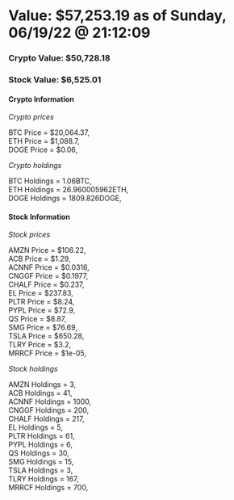 # Value: $57,253.19 as of Sunday, 06/19/22 @ 21:12:09 

### Crypto Value: $50,728.18

### Stock Value: $6,525.01

#### Crypto Information 
*Crypto prices* 

BTC Price = $20,064.37,  
ETH Price = $1,088.7,  
DOGE Price = $0.06,  


*Crypto holdings* 

BTC Holdings = 1.06BTC,  
ETH Holdings = 26.960005962ETH,  
DOGE Holdings = 1809.826DOGE,  


#### Stock Information 

*Stock prices* 

AMZN Price = $106.22,  
ACB Price = $1.29,  
ACNNF Price = $0.0316,  
CNGGF Price = $0.1977,  
CHALF Price = $0.237,  
EL Price = $237.83,  
PLTR Price = $8.24,  
PYPL Price = $72.9,  
QS Price = $8.87,  
SMG Price = $76.69,  
TSLA Price = $650.28,  
TLRY Price = $3.2,  
MRRCF Price = $1e-05,  


*Stock holdings* 

AMZN Holdings = 3,  
ACB Holdings = 41,  
ACNNF Holdings = 1000,  
CNGGF Holdings = 200,  
CHALF Holdings = 217,  
EL Holdings = 5,  
PLTR Holdings = 61,  
PYPL Holdings = 6,  
QS Holdings = 30,  
SMG Holdings = 15,  
TSLA Holdings = 3,  
TLRY Holdings = 167,  
MRRCF Holdings = 700,  


